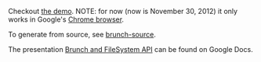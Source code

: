 Checkout [the demo](http://valera-rozuvan.github.io/Tech-Hangout/brunch-and-filesystem-api/). NOTE: for now (now is November 30, 2012) it only works in Google's [Chrome browser](http://www.google.com/chrome/).

To generate from source, see [brunch-source](https://github.com/valera-rozuvan/Tech-Hangout/tree/master/brunch-and-filesystem-api/brunch-source).

The presentation [Brunch and FileSystem API](https://docs.google.com/presentation/d/1qW8D3S9-louUq96HCoWv65WlqnsKfjVNn0OMn48hSXw/edit) can be found on Google Docs.
